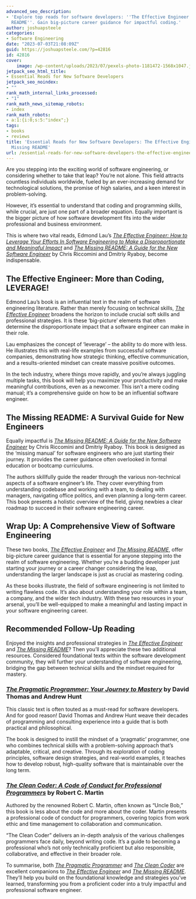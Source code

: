 ```yaml
---
advanced_seo_description:
- 'Explore top reads for software developers: ''The Effective Engineer'' & ''The Missing
  README''. Gain big-picture career guidance for impactful coding.'
author: joshuapsteele
categories:
- Software Engineering
date: "2023-07-03T21:08:09Z"
guid: https://joshuapsteele.com/?p=42816
id: 42816
cover:
    image: /wp-content/uploads/2023/07/pexels-photo-1181472-1568x1047.jpeg
jetpack_seo_html_title:
- Essential Reads for New Software Developers
jetpack_seo_noindex:
- ""
rank_math_internal_links_processed:
- "1"
rank_math_news_sitemap_robots:
- index
rank_math_robots:
- a:1:{i:0;s:5:"index";}
tags:
- books
- reviews
title: 'Essential Reads for New Software Developers: The Effective Engineer and The
  Missing README'
url: /essential-reads-for-new-software-developers-the-effective-engineer-and-the-missing-readme/
---
```


Are you stepping into the exciting world of software engineering, or considering whether to take that leap? You’re not alone. This field attracts countless individuals worldwide, fueled by an ever-increasing demand for technological solutions, the promise of high salaries, and a keen interest in problem-solving.

However, it’s essential to understand that coding and programming skills, while crucial, are just one part of a broader equation. Equally important is the bigger picture of how software development fits into the wider professional and business environment.

This is where two vital reads, Edmond Lau’s [*The Effective Engineer: How to Leverage Your Efforts In Software Engineering to Make a Disproportionate and Meaningful Impact*](https://amzn.to/3JK2gbg) and [*The Missing README: A Guide for the New Software Engineer*](https://amzn.to/44qx0pO) by Chris Riccomini and Dmitriy Ryaboy, become indispensable.

## The Effective Engineer: More than Coding, LEVERAGE!

Edmond Lau’s book is an influential text in the realm of software engineering literature. Rather than merely focusing on technical skills, [*The Effective Engineer*](https://amzn.to/3JK2gbg) broadens the horizon to include crucial soft skills and professional strategies. It is these ‘big-picture’ elements that often determine the disproportionate impact that a software engineer can make in their role.

Lau emphasizes the concept of ‘leverage’ – the ability to do more with less. He illustrates this with real-life examples from successful software companies, demonstrating how strategic thinking, effective communication, and a results-oriented mindset can create massive positive outcomes.

In the tech industry, where things move rapidly, and you’re always juggling multiple tasks, this book will help you maximize your productivity and make meaningful contributions, even as a newcomer. This isn’t a mere coding manual; it’s a comprehensive guide on how to be an influential software engineer.

## The Missing README: A Survival Guide for New Engineers

Equally impactful is [*The Missing README: A Guide for the New Software Engineer*](https://amzn.to/44qx0pO) by Chris Riccomini and Dmitriy Ryaboy. This book is designed as the ‘missing manual’ for software engineers who are just starting their journey. It provides the career guidance often overlooked in formal education or bootcamp curriculums.

The authors skillfully guide the reader through the various non-technical aspects of a software engineer’s life. They cover everything from understanding codebase and working with a team, to dealing with managers, navigating office politics, and even planning a long-term career. This book presents a holistic overview of the field, giving newbies a clear roadmap to succeed in their software engineering career.

## Wrap Up: A Comprehensive View of Software Engineering

These two books, [*The Effective Engineer*](https://amzn.to/3JK2gbg) and [*The Missing README*](https://amzn.to/44qx0pO), offer big-picture career guidance that is essential for anyone stepping into the realm of software engineering. Whether you’re a budding developer just starting your journey or a career changer considering the leap, understanding the larger landscape is just as crucial as mastering coding.

As these books illustrate, the field of software engineering is not limited to writing flawless code. It’s also about understanding your role within a team, a company, and the wider tech industry. With these two resources in your arsenal, you’ll be well-equipped to make a meaningful and lasting impact in your software engineering career.

## Recommended Follow-Up Reading

Enjoyed the insights and professional strategies in [*The Effective Engineer*](https://amzn.to/3JK2gbg) and *[The Missing README](https://amzn.to/44qx0pO)*? Then you’ll appreciate these two additional resources. Considered foundational texts within the software development community, they will further your understanding of software engineering, bridging the gap between technical skills and the mindset required for mastery.

### [*The Pragmatic Programmer: Your Journey to Mastery*](https://amzn.to/3PP1UUy) by David Thomas and Andrew Hunt

This classic text is often touted as a must-read for software developers. And for good reason! David Thomas and Andrew Hunt weave their decades of programming and consulting experience into a guide that is both practical and philosophical.

The book is designed to instill the mindset of a ‘pragmatic’ programmer, one who combines technical skills with a problem-solving approach that’s adaptable, critical, and creative. Through its exploration of coding principles, software design strategies, and real-world examples, it teaches how to develop robust, high-quality software that is maintainable over the long term.

### [*The Clean Coder: A Code of Conduct for Professional Programmers*](https://amzn.to/43eTl8G) by Robert C. Martin

Authored by the renowned Robert C. Martin, often known as “Uncle Bob,” this book is less about the code and more about the coder. Martin presents a professional code of conduct for programmers, covering topics from work ethic and time management to collaboration and communication.

“The Clean Coder” delivers an in-depth analysis of the various challenges programmers face daily, beyond writing code. It’s a guide to becoming a professional who’s not only technically proficient but also responsible, collaborative, and effective in their broader role.

To summarise, both [*The Pragmatic Programmer*](https://amzn.to/3PP1UUy) and [*The Clean Coder*](https://amzn.to/43eTl8G) are excellent companions to [*The Effective Engineer*](https://amzn.to/3JK2gbg) and *[The Missing README](https://amzn.to/44qx0pO)*. They’ll help you build on the foundational knowledge and strategies you’ve learned, transforming you from a proficient coder into a truly impactful and professional software engineer.